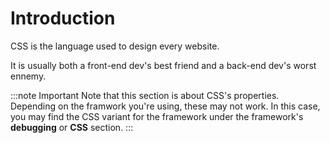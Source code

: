 # Introduction

CSS is the language used to design every website.

It is usually both a front-end dev's best friend and a back-end dev's worst ennemy.

:::note Important
Note that this section is about CSS's properties.
Depending on the framwork you're using, these may not work.
In this case, you may find the CSS variant for the framework under the framework's **debugging** or **CSS** section.
:::